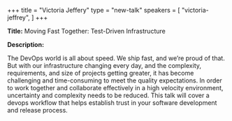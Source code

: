 +++
title = "Victoria Jeffery"
type = "new-talk"
speakers = [
        "victoria-jeffrey",
]
+++
<div class="span-15  ">
  <div class="span-15  last ">
  <p><strong>Title:</strong>
Moving Fast Together: Test-Driven Infrastructure
</p>

<p><strong>Description:</strong></p>

<p>
The DevOps world is all about speed.  We ship fast, and we’re proud of that.  But with our infrastructure changing every day, and the complexity, requirements, and size of projects getting greater, it has become challenging and time-consuming to meet the quality expectations.  In order to work together and collaborate effectively in a high velocity environment, uncertainty and complexity needs to be reduced.  This talk will cover a devops workflow that helps establish trust in your software development and release process.
</p>
<p>

  </div>
</div>